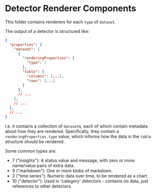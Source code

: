 # Detector Renderer Components

This folder contains renderers for each `type` of `dataset`.

The output of a detector is structured like:

```json
{
  "properties": {
    "dataset": [
      {
        "renderingProperties": {
          "type": 7
        },
        "table": {
          "columns": [...],
          "rows": [...]
        }
      },
      // ...
    ],
    // ...
  },
  // ...
}
```

I.e. it contains a collection of `dataset`s, each of which contain metadata about how they are rendered. Specifically, they contain a `renderingProperties.type` value,
which informs how the data in the `table` structure should be rendered.

Some common types are:
- 7 ("insights"): A status value and message, with zero or more name/value pairs of extra data.
- 9 ("markdown"): One or more blobs of markdown.
- 2 ("time series"): Numeric data over time, to be rendered as a chart.
- 10 ("detector"): Used in 'category' detectors - contains no data, just references to other detectors.
